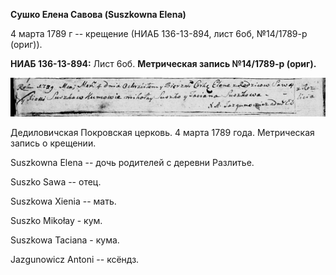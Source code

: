 **Сушко Елена Савова (Suszkowna Elena)**

4 марта 1789 г -- крещение (НИАБ 136-13-894, лист 6об, №14/1789-р
(ориг)).

**НИАБ 136-13-894:** Лист 6об. **Метрическая запись №14/1789-р (ориг).**

![](./media/6490e7cd9e2caf50dda6347def6b9378f9db5abb.png)

Дедиловичская Покровская церковь. 4 марта 1789 года. Метрическая запись
о крещении.

Suszkowna Elena -- дочь родителей с деревни Разлитье.

Suszko Sawa -- отец.

Suszkowa Xienia -- мать.

Suszko Mikołay - кум.

Suszkowa Taciana - кума.

Jazgunowicz Antoni -- ксёндз.
